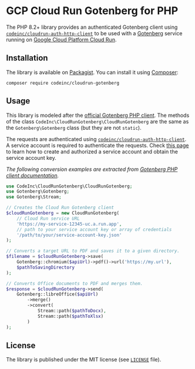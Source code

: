 # GCP Cloud Run Gotenberg for PHP 

The PHP 8.2+ library provides an authenticated Gotenberg client using [`codeinc/cloudrun-auth-http-client`](https://packagist.org/packages/codeinc/cloudrun-auth-http-client) to be used with a [Gotenberg](https://gotenberg.dev/) service running on [Google Cloud Platform Cloud Run](https://cloud.google.com/run?hl=en).

## Installation

The library is available on [Packagist](https://packagist.org/packages/codeinc/cloudrun-gotenberg). You can install it
using [Composer](https://getcomposer.org):

```shell
composer require codeinc/cloudrun-gotenberg
```

## Usage

This library is modeled after the [official Gotenberg PHP client](https://packagist.org/packages/gotenberg/gotenberg-php). The methods of the class `CodeInc\CloudRunGotenberg\CloudRunGotenberg` are the same as the `Gotenberg\Gotenberg` class (but they are not `static`). 

The requests are authenticated using [`codeinc/cloudrun-auth-http-client`](https://packagist.org/packages/codeinc/cloudrun-auth-http-client). A service account is required to authenticate the requests. Check [this page](https://github.com/codeinchq/cloudrun-auth-http-client?tab=readme-ov-file#usage) to learn how to create and authorized a service account and obtain the service account key.

_The following conversion examples are extracted from [Gotenberg PHP client documentation](https://github.com/gotenberg/gotenberg-php?tab=readme-ov-file#quick-examples)._

```php
use CodeInc\CloudRunGotenberg\CloudRunGotenberg;
use Gotenberg\Gotenberg;
use Gotenberg\Stream;

// Creates the Cloud Run Gotenberg client 
$cloudRunGotenberg = new CloudRunGotenberg(
    // Cloud Run service URL
    'https://my-service-12345-uc.a.run.app',
    // path to your service account key or array of credentials 
    '/path/to/your/service-account-key.json' 
);

// Converts a target URL to PDF and saves it to a given directory.
$filename = $cloudRunGotenberg->save(
    Gotenberg::chromium($apiUrl)->pdf()->url('https://my.url'), 
    $pathToSavingDirectory
);

// Converts Office documents to PDF and merges them.
$response = $cloudRunGotenberg->send(
    Gotenberg::libreOffice($apiUrl)
        ->merge()
        ->convert(
            Stream::path($pathToDocx),
            Stream::path($pathToXlsx)
        )
);
```

## License

The library is published under the MIT license (see [`LICENSE`](LICENSE) file).